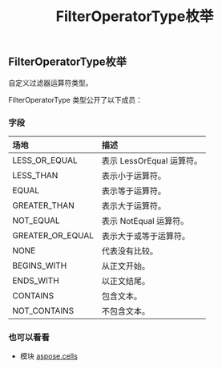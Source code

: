 ﻿---
title: FilterOperatorType枚举
second_title: Aspose.Cells for Python via .NET API 参考文献
description:
type: docs
weight: 2050
url: /zh/python-net/aspose.cells/filteroperatortype/
is_root: false
---
## FilterOperatorType枚举
自定义过滤器运算符类型。



FilterOperatorType 类型公开了以下成员：

### 字段
|场地|描述|
| :- | :- |
| LESS_OR_EQUAL |表示 LessOrEqual 运算符。|
| LESS_THAN |表示小于运算符。|
| EQUAL |表示等于运算符。|
| GREATER_THAN |表示大于运算符。|
| NOT_EQUAL |表示 NotEqual 运算符。|
| GREATER_OR_EQUAL |表示大于或等于运算符。|
| NONE |代表没有比较。|
| BEGINS_WITH |从正文开始。|
| ENDS_WITH |以正文结尾。|
| CONTAINS |包含文本。|
| NOT_CONTAINS |不包含文本。|



### 也可以看看
* 模块 [aspose.cells](..)
